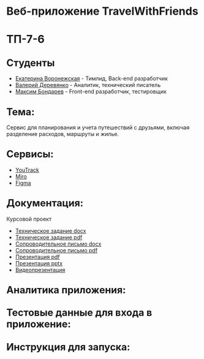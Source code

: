 # Веб-приложение TravelWithFriends

# ТП-7-6

## <span style="font-size:larger;">Студенты</span>

- [Екатерина Воронежская](https://github.com/egoistique)  - Тимлид, Back-end разработчик
- [Валерий Деревянко](https://github.com/VaL1y)  - Аналитик, технический писатель
- [Максим Бондарев](https://github.com/bdybgs) - Front-end разработчик, тестировщик

## <span style="font-size:larger;">Тема: </span>

Сервис для планирования и учета путешествий с друзьями, включая разделение расходов, маршруты и жилье.

## <span style="font-size:larger;">Сервисы: </span>
- [YouTrack](https://triptogether.youtrack.cloud/agiles/159-2/current)
- [Miro](https://miro.com/app/board/uXjVNKQcULM=/)
- [Figma](https://www.figma.com/file/2lYl2967DBFk9prQNro5qh/WebTrip?type=design&node-id=0-1&mode=design&t=pHlSkdu70V9r9KgC-0)

## <span style="font-size:larger;">Документация: </span>
Курсовой проект

- [Техническое задание docx](https://github.com/egoistique/TravelWithFriends/blob/main/documentation/Техническое%20задание.docx)
- [Техническое задание pdf](https://github.com/egoistique/TravelWithFriends/blob/main/documentation/Техническое%20задание.pdf)
- [Сопроводительное письмо docx](https://github.com/egoistique/TravelWithFriends/blob/main/documentation/Сопроводительное%20письмо.docx)
- [Сопроводительное письмо pdf](https://github.com/egoistique/TravelWithFriends/blob/main/documentation/Сопроводительное%20письмо.pdf)
- [Презентация pdf](https://github.com/egoistique/TravelWithFriends/blob/main/documentation/Презентация.pdf) 
- [Презентация pptx](https://github.com/egoistique/TravelWithFriends/blob/main/documentation/Презентация.pptx)
- [Видеопрезентация](https://youtu.be/cBEjIvjRMoU)

## <span style="font-size:larger;">Аналитика приложения: </span>

## <span style="font-size:larger;">Тестовые данные для входа в приложение: </span>

## <span style="font-size:larger;">Инструкция для запуска: </span>

